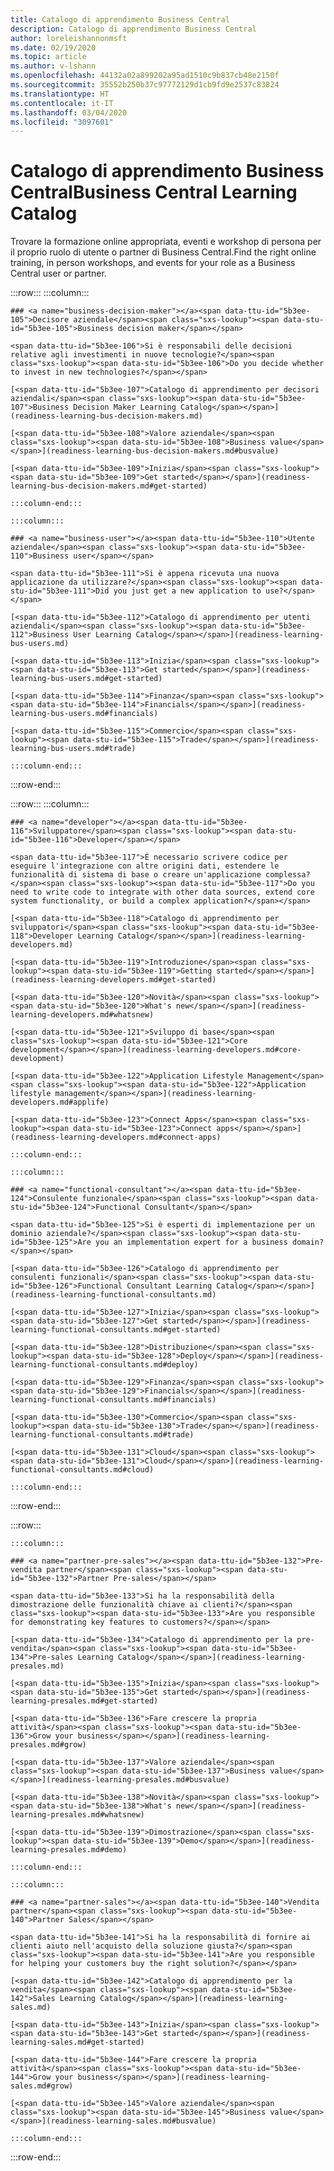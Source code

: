 ```yaml
---
title: Catalogo di apprendimento Business Central
description: Catalogo di apprendimento Business Central
author: loreleishannonmsft
ms.date: 02/19/2020
ms.topic: article
ms.author: v-lshann
ms.openlocfilehash: 44132a02a899202a95ad1510c9b837cb48e2150f
ms.sourcegitcommit: 35552b250b37c97772129d1cb9fd9e2537c83824
ms.translationtype: HT
ms.contentlocale: it-IT
ms.lasthandoff: 03/04/2020
ms.locfileid: "3097601"
---
```

# <a name="business-central-learning-catalog"></a><span data-ttu-id="5b3ee-103">Catalogo di apprendimento Business Central</span><span class="sxs-lookup"><span data-stu-id="5b3ee-103">Business Central Learning Catalog</span></span>
<span data-ttu-id="5b3ee-104">Trovare la formazione online appropriata, eventi e workshop di persona per il proprio ruolo di utente o partner di Business Central.</span><span class="sxs-lookup"><span data-stu-id="5b3ee-104">Find the right online training, in person workshops, and events for your role as a Business Central user or partner.</span></span>

:::row:::
    :::column:::

    ### <a name="business-decision-maker"></a><span data-ttu-id="5b3ee-105">Decisore aziendale</span><span class="sxs-lookup"><span data-stu-id="5b3ee-105">Business decision maker</span></span>

    <span data-ttu-id="5b3ee-106">Si è responsabili delle decisioni relative agli investimenti in nuove tecnologie?</span><span class="sxs-lookup"><span data-stu-id="5b3ee-106">Do you decide whether to invest in new technologies?</span></span> 

    [<span data-ttu-id="5b3ee-107">Catalogo di apprendimento per decisori aziendali</span><span class="sxs-lookup"><span data-stu-id="5b3ee-107">Business Decision Maker Learning Catalog</span></span>](readiness-learning-bus-decision-makers.md)

    [<span data-ttu-id="5b3ee-108">Valore aziendale</span><span class="sxs-lookup"><span data-stu-id="5b3ee-108">Business value</span></span>](readiness-learning-bus-decision-makers.md#busvalue)

    [<span data-ttu-id="5b3ee-109">Inizia</span><span class="sxs-lookup"><span data-stu-id="5b3ee-109">Get started</span></span>](readiness-learning-bus-decision-makers.md#get-started)

    :::column-end:::

    :::column:::

    ### <a name="business-user"></a><span data-ttu-id="5b3ee-110">Utente aziendale</span><span class="sxs-lookup"><span data-stu-id="5b3ee-110">Business user</span></span>

    <span data-ttu-id="5b3ee-111">Si è appena ricevuta una nuova applicazione da utilizzare?</span><span class="sxs-lookup"><span data-stu-id="5b3ee-111">Did you just get a new application to use?</span></span> 

    [<span data-ttu-id="5b3ee-112">Catalogo di apprendimento per utenti aziendali</span><span class="sxs-lookup"><span data-stu-id="5b3ee-112">Business User Learning Catalog</span></span>](readiness-learning-bus-users.md)

    [<span data-ttu-id="5b3ee-113">Inizia</span><span class="sxs-lookup"><span data-stu-id="5b3ee-113">Get started</span></span>](readiness-learning-bus-users.md#get-started)

    [<span data-ttu-id="5b3ee-114">Finanza</span><span class="sxs-lookup"><span data-stu-id="5b3ee-114">Financials</span></span>](readiness-learning-bus-users.md#financials)

    [<span data-ttu-id="5b3ee-115">Commercio</span><span class="sxs-lookup"><span data-stu-id="5b3ee-115">Trade</span></span>](readiness-learning-bus-users.md#trade)

    :::column-end:::

:::row-end:::

:::row:::
    :::column:::

    ### <a name="developer"></a><span data-ttu-id="5b3ee-116">Sviluppatore</span><span class="sxs-lookup"><span data-stu-id="5b3ee-116">Developer</span></span>

    <span data-ttu-id="5b3ee-117">È necessario scrivere codice per eseguire l'integrazione con altre origini dati, estendere le funzionalità di sistema di base o creare un'applicazione complessa?</span><span class="sxs-lookup"><span data-stu-id="5b3ee-117">Do you need to write code to integrate with other data sources, extend core system functionality, or build a complex application?</span></span>

    [<span data-ttu-id="5b3ee-118">Catalogo di apprendimento per sviluppatori</span><span class="sxs-lookup"><span data-stu-id="5b3ee-118">Developer Learning Catalog</span></span>](readiness-learning-developers.md)

    [<span data-ttu-id="5b3ee-119">Introduzione</span><span class="sxs-lookup"><span data-stu-id="5b3ee-119">Getting started</span></span>](readiness-learning-developers.md#get-started)

    [<span data-ttu-id="5b3ee-120">Novità</span><span class="sxs-lookup"><span data-stu-id="5b3ee-120">What's new</span></span>](readiness-learning-developers.md#whatsnew)

    [<span data-ttu-id="5b3ee-121">Sviluppo di base</span><span class="sxs-lookup"><span data-stu-id="5b3ee-121">Core development</span></span>](readiness-learning-developers.md#core-development)

    [<span data-ttu-id="5b3ee-122">Application Lifestyle Management</span><span class="sxs-lookup"><span data-stu-id="5b3ee-122">Application lifestyle management</span></span>](readiness-learning-developers.md#applife)

    [<span data-ttu-id="5b3ee-123">Connect Apps</span><span class="sxs-lookup"><span data-stu-id="5b3ee-123">Connect apps</span></span>](readiness-learning-developers.md#connect-apps)

    :::column-end:::

    :::column:::

    ### <a name="functional-consultant"></a><span data-ttu-id="5b3ee-124">Consulente funzionale</span><span class="sxs-lookup"><span data-stu-id="5b3ee-124">Functional Consultant</span></span>
    
    <span data-ttu-id="5b3ee-125">Si è esperti di implementazione per un dominio aziendale?</span><span class="sxs-lookup"><span data-stu-id="5b3ee-125">Are you an implementation expert for a business domain?</span></span> 

    [<span data-ttu-id="5b3ee-126">Catalogo di apprendimento per consulenti funzionali</span><span class="sxs-lookup"><span data-stu-id="5b3ee-126">Functional Consultant Learning Catalog</span></span>](readiness-learning-functional-consultants.md)

    [<span data-ttu-id="5b3ee-127">Inizia</span><span class="sxs-lookup"><span data-stu-id="5b3ee-127">Get started</span></span>](readiness-learning-functional-consultants.md#get-started)

    [<span data-ttu-id="5b3ee-128">Distribuzione</span><span class="sxs-lookup"><span data-stu-id="5b3ee-128">Deploy</span></span>](readiness-learning-functional-consultants.md#deploy)

    [<span data-ttu-id="5b3ee-129">Finanza</span><span class="sxs-lookup"><span data-stu-id="5b3ee-129">Financials</span></span>](readiness-learning-functional-consultants.md#financials)

    [<span data-ttu-id="5b3ee-130">Commercio</span><span class="sxs-lookup"><span data-stu-id="5b3ee-130">Trade</span></span>](readiness-learning-functional-consultants.md#trade)

    [<span data-ttu-id="5b3ee-131">Cloud</span><span class="sxs-lookup"><span data-stu-id="5b3ee-131">Cloud</span></span>](readiness-learning-functional-consultants.md#cloud)

    :::column-end:::

:::row-end:::

:::row:::

    :::column:::

    ### <a name="partner-pre-sales"></a><span data-ttu-id="5b3ee-132">Pre-vendita partner</span><span class="sxs-lookup"><span data-stu-id="5b3ee-132">Partner Pre-sales</span></span>

    <span data-ttu-id="5b3ee-133">Si ha la responsabilità della dimostrazione delle funzionalità chiave ai clienti?</span><span class="sxs-lookup"><span data-stu-id="5b3ee-133">Are you responsible for demonstrating key features to customers?</span></span> 

    [<span data-ttu-id="5b3ee-134">Catalogo di apprendimento per la pre-vendita</span><span class="sxs-lookup"><span data-stu-id="5b3ee-134">Pre-sales Learning Catalog</span></span>](readiness-learning-presales.md)

    [<span data-ttu-id="5b3ee-135">Inizia</span><span class="sxs-lookup"><span data-stu-id="5b3ee-135">Get started</span></span>](readiness-learning-presales.md#get-started)

    [<span data-ttu-id="5b3ee-136">Fare crescere la propria attività</span><span class="sxs-lookup"><span data-stu-id="5b3ee-136">Grow your business</span></span>](readiness-learning-presales.md#grow)

    [<span data-ttu-id="5b3ee-137">Valore aziendale</span><span class="sxs-lookup"><span data-stu-id="5b3ee-137">Business value</span></span>](readiness-learning-presales.md#busvalue)

    [<span data-ttu-id="5b3ee-138">Novità</span><span class="sxs-lookup"><span data-stu-id="5b3ee-138">What's new</span></span>](readiness-learning-presales.md#whatsnew)

    [<span data-ttu-id="5b3ee-139">Dimostrazione</span><span class="sxs-lookup"><span data-stu-id="5b3ee-139">Demo</span></span>](readiness-learning-presales.md#demo)

    :::column-end:::

    :::column:::

    ### <a name="partner-sales"></a><span data-ttu-id="5b3ee-140">Vendita partner</span><span class="sxs-lookup"><span data-stu-id="5b3ee-140">Partner Sales</span></span>

    <span data-ttu-id="5b3ee-141">Si ha la responsabilità di fornire ai clienti aiuto nell'acquisto della soluzione giusta?</span><span class="sxs-lookup"><span data-stu-id="5b3ee-141">Are you responsible for helping your customers buy the right solution?</span></span> 

    [<span data-ttu-id="5b3ee-142">Catalogo di apprendimento per la vendita</span><span class="sxs-lookup"><span data-stu-id="5b3ee-142">Sales Learning Catalog</span></span>](readiness-learning-sales.md)

    [<span data-ttu-id="5b3ee-143">Inizia</span><span class="sxs-lookup"><span data-stu-id="5b3ee-143">Get started</span></span>](readiness-learning-sales.md#get-started)

    [<span data-ttu-id="5b3ee-144">Fare crescere la propria attività</span><span class="sxs-lookup"><span data-stu-id="5b3ee-144">Grow your business</span></span>](readiness-learning-sales.md#grow)

    [<span data-ttu-id="5b3ee-145">Valore aziendale</span><span class="sxs-lookup"><span data-stu-id="5b3ee-145">Business value</span></span>](readiness-learning-sales.md#busvalue)

    :::column-end:::

:::row-end:::
